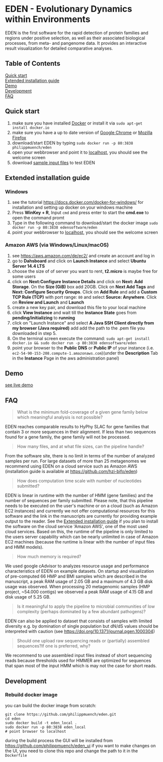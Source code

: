 # EDEN - Evolutionary Dynamics within Environments

EDEN is the first software for the rapid detection of protein families and regions under positive selection, as well as their associated biological processes, from meta- and pangenome data. It provides an interactive result visualization for detailed comparative analyses.
 
## Table of Contents  
[Quick start](#quick-start)  
[Extended installation guide](#extended-installation-guide)  
[Demo](#demo)  
[Development](#development)  
[FAQ](#faq)  

## Quick start
1. make sure you have installed [Docker](https://github.com/docker/docker) or install it via `sudo apt-get install docker.io`
2. make sure you have a up to date version of [Google Chrome](https://www.google.de/chrome/browser/desktop/) or [Mozilla Firefox](https://www.mozilla.org/de/firefox/new/)
3. download/start EDEN by typing `sudo docker run -p 80:3838 philippmuench/eden`
4. open your webbrowser and point it to [localhost](localhost), you should see the welcome screen
5. download [sample input files](https://github.com/philippmuench/eden/tree/master/sample_files) to test EDEN

## Extended installation guide
### Windows
1. see the tutorial https://docs.docker.com/docker-for-windows/ for installation and setting up docker on your windows machine
2. Press **WinKey + R**, Input `cmd` and press enter to start the **cmd.exe** to open the command promt
3. Type in the following command to download/start the docker image `sudo docker run -p 80:3838 edensoftware/eden` 
4. point your webbrowser to [localhost](localhost), you should see the welcome screen

### Amazon AWS (via Windows/Linux/macOS)
1. see https://aws.amazon.com/de/ec2/ and create an account and log in
2. go to **Dahsboard** and click on **Launch Instance** and select **Ubuntu Server 14.4 LTS**
3. choose the size of of server you want to rent, **t2.micro** is maybe free for some users
4. click on **Next:Configure Instance Details** and click on **Next: Add Storage**. On the **Size (GiB)** box add 20GB. Click on **Next Add Tags** and **Next: Configure Security Groups**. Click on **Add Rule** and add a **Custom TCP Rule (TCP)** with port range: `80` and select **Source: Anywhere**. Click on **Review and Launch** and **Launch**
5. create a new key pair, and download this file to your local machine
6. click **View Instance** and wait till the **Instance State** goes from **pending/initializing** to **running**
7. click on "Launch Instance" and select **A Java SSH Client directly from my browser (Java required)** add add the path to the .pem file you downloaded in step 5. 
10. On the terminal screen execute the command: `sudo apt-get install docker.io && sudo docker run -p 80:3838 edensoftware/eden`
11. point your browser to the **Public DNS** or **Public IP** of your instance (i.e. `ec2-54-90-153-208.compute-1.amazonaws.com`)(under the **Description** Tab in the **Instance** Page in the aws administration panel)

## Demo

[see live demo](http://eden.bifo.helmholtz-hzi.de/)

## FAQ

> What is the minimum fold-coverage of a given gene family below which meaningful analysis is not possible?  

EDEN reaches comparable results to HyPhy SLAC for gene families that contain 3 or more sequences in their alignment. If less than two sequences found for a gene family, the gene family will not be processed.

> How many files, and at what file sizes, can the pipeline handle?  

From the software site, there is no limit in terms of the number of analyzed samples per run. For large datasets of more than 25 metagenomes we recommend using EDEN on a cloud service such as Amazon AWS (installation guide is available at https://github.com/hzi-bifo/eden)

> How does computation time scale with number of nucleotides submitted?  

EDEN is linear in runtime with the number of HMM (gene families) and the number of sequences per family submitted. Please note, that this pipeline needs to be executed on the user's machine or on a cloud (such as Amazon EC2 instances) and currently we not offer computational resources for this software and the link in the manuscripts are currently for providing example output to the reader. See the [Extended installation guide](#Extended-installation-guide) if you plan to install the software on the cloud service 'Amazon AWS', one of the most used cloud services. Based on this, the runtime of the pipeline is only limited to the users server capability which can be nearly unlimited in case of Amazon EC2 machines (because the runtime is linear with the number of input files and HMM models). 

> How much memory is required? 

We used google cAdvisor to analyzes resource usage and performance characteristics of EDEN on example datasets. On startup and visualization of pre-computed 66 HMP and BMI samples which are described in the manuscript, a peak RAM usage of 2.05 GB and a maximum of 4.3 GB disk usage was observed. When processing 20 metagenomic samples (HMP project, ~54.000 contigs) we observed a peak RAM usage of 4.15 GB and disk usage of 5.25 GB.

> Is it meaningful to apply the pipeline to microbial communities of low complexity (perhaps dominated by a few abundant pathogens)?  

EDEN can also be applied to dataset that consists of samples with limited diversity e.g. by domination of single population but dN/dS values should be interpreted with caution (see https://doi.org/10.1371/journal.pgen.1000304)

> Should one upload raw sequencing reads or (partially) assembled sequences?If one is preferred, why?  

We recommend to use assembled input files instead of short sequencing reads because thresholds used for HMMER are optimized for sequences that span most of the input HMM which is may not the case for short reads.

## Development
### Rebuild docker image 

you can build the docker image from scratch:

```
git clone https://github.com/philippmuench/eden.git
cd eden
sudo docker build -t eden_local .
sudo docker run -p 80:3838 eden_local
# point browser to localhost
```

during the build process the GUI will be installed from https://github.com/philippmuench/eden_ui
if you want to make changes on the UI, you need to clone this repo and change the path to it in the `Dockerfile`
